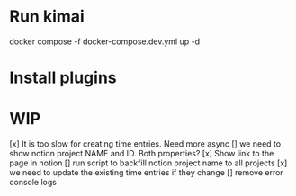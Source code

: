 # Run kimai

docker compose -f docker-compose.dev.yml up -d

# Install plugins

# WIP

[x] It is too slow for creating time entries. Need more async
[] we need to show notion project NAME and ID. Both properties?
[x] Show link to the page in notion
[] run script to backfill notion project name to all projects
[x] we need to update the existing time entries if they change
[] remove error console logs
